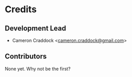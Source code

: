 # Credits

## Development Lead


* Cameron Craddock <[cameron.craddock@gmail.com](mailto:cameron.craddock@gmail.com)>

## Contributors

None yet. Why not be the first?

